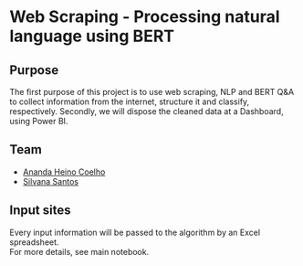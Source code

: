 # Web Scraping - Processing natural language using BERT

## Purpose
The first purpose of this project is to use web scraping, NLP and BERT Q&A to collect information from the internet, structure it and classify, respectively. 
Secondly, we will dispose the cleaned data at a Dashboard, using Power BI. 

## Team
- [Ananda Heino Coelho](https://github.com/anandaheino)
- [Silvana Santos](https://github.com/silsantos)

## Input sites
Every input information will be passed to the algorithm by an Excel spreadsheet.  
For more details, see main notebook.
